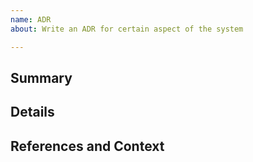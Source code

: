 ```yaml
---
name: ADR
about: Write an ADR for certain aspect of the system

---
```


## Summary

<!-- Short, concise description of what this ADR should cover -->

## Details

<!-- Add more details about the nature of this ADR -->

<!-- Jot down expectations as clearly as possible
Does this ADR cover changes to:
 - public API?
 - changes to Tendermint core types?
 - the p2p networking layer?
 - storage?
 - user interface?
 - some other core component (mempool, gossiping etc)
-->

<!--
If this ADR is part of some time critical, urgent feature, please be
explicit about this in the issue already.
This will help guiding the author on decision for the implementation plan.
-->

## References and Context

<!-- Usually, before we decide to write ADR about a certain aspect,
there are pre-existing:
 - reference to specification (perma-link to spec)
 - discussions
 - issues (e.g. Proposals)
 - or even draft PRs.

Make sure to link those here to facilitate writing the ADR and
to give the author all required context (this can be helpful even
if you are the author yourself).
-->
